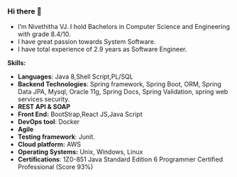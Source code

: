 ### Hi there 👋



-  I’m Nivethitha VJ. I hold Bachelors in Computer Science and Engineering with grade 8.4/10. 
-  I have great passion towards System Software.
-  I have total experience of 2.9 years as Software Engineer.

 **Skills:**
- **Languages**: Java 8,Shell Script,PL/SQL
- **Backend Technologies**: Spring framework, Spring Boot, ORM, Spring Data JPA, Mysql, Oracle 11g, Spring Docs, Spring Validation, spring web services security.
- **REST API & SOAP**
- **Front End:** BootStrap,React JS,Java Script
- **DevOps tool**: Docker
- **Agile**
- **Testing framework**: Junit.
- **Cloud platform:** AWS
- **Operating Systems:** Unix, Windows, Linux
- **Certifications**: 1Z0-851 Java Standard Edition 6 Programmer Certified Professional (Score 93%)

